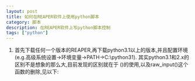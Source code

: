 ```yaml
---
layout: post
title: 如何在REAPER软件上使用python脚本
category: 脚本
description: 在REAPER软件上写python脚本控制
tags: ["python"]
---
```


1. 首先下载任何一个版本的REAPER,再下载python3.1以上的版本,并且配置环境
(e.g.高级系统设置→环境变量→PATH→C:\python31).
其实python3.1和2.x的区别不是想象的那么大,目前发现的区别就在于 ()的使用,以及raw_input()这个函数的删除,见以下: